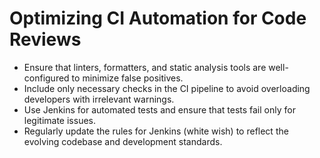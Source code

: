 # Optimizing CI Automation for Code Reviews

* Ensure that linters, formatters, and static analysis tools are well-configured to minimize false positives.
* Include only necessary checks in the CI pipeline to avoid overloading developers with irrelevant warnings.
* Use Jenkins  for automated tests and ensure that tests fail only for legitimate issues.
* Regularly update the rules for Jenkins (white wish) to reflect the evolving codebase and development standards.
